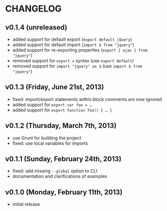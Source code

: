 # CHANGELOG

## v0.1.4 (unreleased)

* added support for default export (`export default jQuery`)
* added support for default import (`import $ from "jquery"`)
* added support for re-exporting properties (`export { ajax } from "jquery"`)
* removed support for `export =` syntax (use `export default`)
* removed support for `import "jquery" as $` (use `import $ from "jquery"`)

## v0.1.3 (Friday, June 21st, 2013)

* fixed: import/export statements within block comments are now ignored
* added support for `export var foo = …`
* added support for `export function foo() { … }`

## v0.1.2 (Thursday, March 7th, 2013)

* use Grunt for building the project
* fixed: use local variables for imports

## v0.1.1 (Sunday, February 24th, 2013)

* fixed: add missing `--global` option to CLI
* documentation and clarifications of examples

## v0.1.0 (Monday, February 11th, 2013)

* initial release
